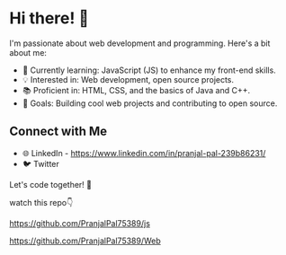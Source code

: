# Hi there! 👋

I'm passionate about web development and programming. Here's a bit about me:

- 🌱 Currently learning: JavaScript (JS) to enhance my front-end skills.
- 💡 Interested in: Web development, open source projects.
- 📚 Proficient in: HTML, CSS, and the basics of Java and C++.
- 🚀 Goals: Building cool web projects and contributing to open source.

## Connect with Me
- 🌐 LinkedIn - https://www.linkedin.com/in/pranjal-pal-239b86231/
- 🐦 Twitter  

Let's code together! 🌟

watch this repo👇

https://github.com/PranjalPal75389/js

https://github.com/PranjalPal75389/Web
